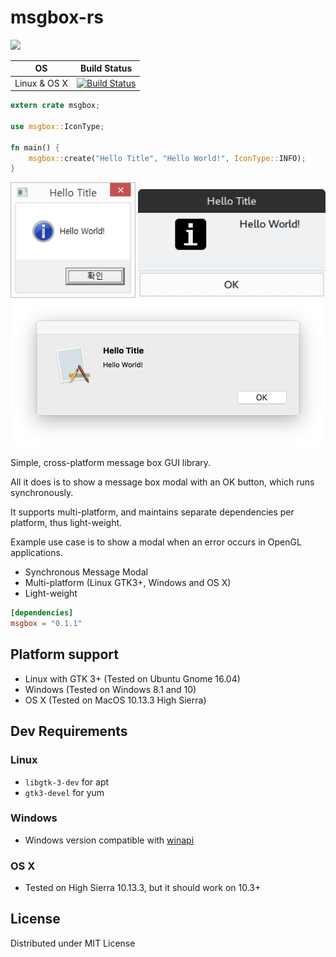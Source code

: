 # msgbox-rs

[![](http://meritbadge.herokuapp.com/msgbox)](https://crates.io/crates/msgbox)

| OS | Build Status
| -- | -----
| Linux & OS X | [![Build Status](https://travis-ci.org/bekker/msgbox-rs.svg?branch=master)](https://travis-ci.org/bekker/msgbox-rs)


```rust
extern crate msgbox;

use msgbox::IconType;

fn main() {
    msgbox::create("Hello Title", "Hello World!", IconType::INFO);
}
```

<img src="examples/hello_world_windows.png?raw=true" width="200px" />

<img src="examples/hello_world_linux.png?raw=true" width="300px" />

<img src="examples/hello_world_macos.png?raw=true" width="600px" />

Simple, cross-platform message box GUI library.

All it does is to show a message box modal with an OK button, which runs synchronously.

It supports multi-platform, and maintains separate dependencies per platform, thus light-weight.

Example use case is to show a modal when an error occurs in OpenGL applications.

 - Synchronous Message Modal
 - Multi-platform (Linux GTK3+, Windows and OS X)
 - Light-weight

```toml
[dependencies]
msgbox = "0.1.1"
```

## Platform support
* Linux with GTK 3+ (Tested on Ubuntu Gnome 16.04)
* Windows (Tested on Windows 8.1 and 10)
* OS X (Tested on MacOS 10.13.3 High Sierra)

## Dev Requirements

### Linux
* `libgtk-3-dev` for apt
* `gtk3-devel` for yum

### Windows
* Windows version compatible with [winapi](https://github.com/retep998/winapi-rs)

### OS X
* Tested on High Sierra 10.13.3, but it should work on 10.3+

## License
Distributed under MIT License
